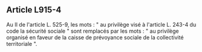 Article L915-4
----
Au II de l'article L. 525-9, les mots : " au privilège visé à l'article L. 243-4
du code la sécurité sociale " sont remplacés par les mots : " au privilège
organisé en faveur de la caisse de prévoyance sociale de la collectivité
territoriale ".
